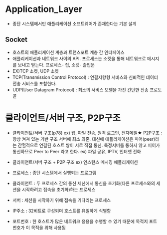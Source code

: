 # Application_Layer
- 종단 시스템에서만 애플리케이션 소프트웨어가 존재한다는 기본 설계
## Socket
- 호스트의 애플리케이션 계층과 트랜스포트 계층 간 인터페이스
- 애플리케이션과 네트워크 사이의 API. 프로세스는 소켓을 통해 네트워크로 메시지를 보내고 받는다. 프로세스- 집, 소켓- 출입문
- EX)TCP 소켓, UDP 소켓
- TCP(Transmission Control Protocol) : 연결지향형 서비스와 신뢰적인 데이터 전송 서비스를 포함한다.
- UDP(User Datagram Protocol) : 최소의 서비스 모델을 가진 간단한 전송 프로토콜


# 클라이언트/서버 구조, P2P구조
- 클라이언트/서버 구조(p78) ex) 웹, 파일 전송, 원격 로그인, 전자메일★ P2P구조 : 항상 켜져 있는 기반 구조 서버에 최소 의존. 대신에 애플리케이션은 피어(peer)라는 간헐적으로 연결된 호스트 쌍이 서로 직접 통신. 특정서버를 통하지 않고 피어가 통신하므로 Peer to Peer 라고 한다. ex) 파일 공유, IPTV, 인터넷 전화

- 클라이언트/서버 구조 + P2P 구조 ex) 인스턴스 메시징 애플리케이션

- 프로세스 : 종단 시스템에서 실행되는 프로그램

- 클라이언트 : 두 프로세스 간의 통신 세션에서 통신을 초기화(다른 프로세스와의 세션을 시작하려고 접속을 초기화)하는 프로세스

- 서버 : 세션을 시작하기 위해 접속을 기다리는 프로세스

- IP주소 : 32비트로 구성되며 호스트를 유일하게 식별함

- 포트번호 : 한 호스트가 많은 네트워크 응용을 수행할 수 있기 때문에 목적지 포트 번호가 이 목적을 위해 사용됨



